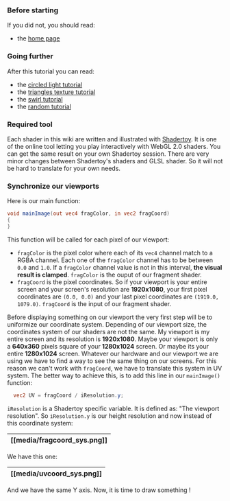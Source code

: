 ### Before starting

If you did not, you should read:
- the [home page](home)

### Going further

After this tutorial you can read:
- the [circled light tutorial](Circled-light)
- the [triangles texture tutorial](Triangles-texture)
- the [swirl tutorial](Swirl)
- the [random tutorial](Random)

### Required tool

Each shader in this wiki are written and illustrated with
[Shadertoy](https://www.shadertoy.com/new). It is one of the online tool
letting you play interactively with WebGL 2.0 shaders. You can get the same
result on your own Shadertoy session. There are very minor changes between
Shadertoy's shaders and GLSL shader. So it will not be hard to translate for
your own needs.

### Synchronize our viewports

Here is our main function:
```glsl
void mainImage(out vec4 fragColor, in vec2 fragCoord)
{
}
```
This function will be called for each pixel of our viewport:
- `fragColor` is the pixel color where each of its `vec4` channel match to a
RGBA channel. Each one of the `fragColor` channel has to be between `0.0` and
`1.0`. If a `fragColor` channel value is not in this interval, **the visual
result is clamped**. `fragColor` is the ouput of our fragment shader.
- `fragCoord` is the pixel coordinates. So if your viewport is your entire
screen and your screen's resolution are **1920x1080**, your first pixel
coordinates are `(0.0, 0.0)` and your last pixel coordinates are
`(1919.0, 1079.0)`. `fragCoord` is the input of our fragment shader.

Before displaying something on our viewport the very first step will be to
uniformize our coordinate system. Depending of our viewport size, the
coordinates system of our shaders are not the same. My viewport is my
entire screen and its resolution is **1920x1080**. Maybe your viewport is
only a **640x360** pixels square of your **1280x1024** screen. Or maybe
its your entire **1280x1024** screen. Whatever our hardware and our viewport
we are using we have to find a way to see the same thing on our screens. For
this reason we can't work with `fragCoord`, we have to translate this system
in UV system. The better way to achieve this, is to add this line in our
`mainImage()` function:
```glsl
  vec2 UV = fragCoord / iResolution.y;
```
`iResolution` is a Shadertoy specific variable. It is defined as: "The
viewport resolution". So `iResolution.y` is our height resolution and now
instead of this coordinate system:

|[[media/fragcoord_sys.png]]|
|:--:|

We have this one:

|[[media/uvcoord_sys.png]]|
|:--:|

And we have the same Y axis. Now, it is time to draw something !
